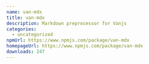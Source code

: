 ```yaml
---
name: van-mdx
title: van-mdx
description: Markdown preprocessor for Vanjs
categories:
  - uncategorized
npmUrl: https://www.npmjs.com/package/van-mdx
homepageUrl: https://www.npmjs.com/package/van-mdx
downloads: 247
---
```

